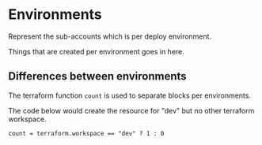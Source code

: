 # Environments

Represent the sub-accounts which is per deploy environment.

Things that are created per environment goes in here.

## Differences between environments

The terraform function `count` is used to separate blocks per environments.

The code below would create the resource for "dev" but no other terraform
workspace.

```
count = terraform.workspace == "dev" ? 1 : 0
```
